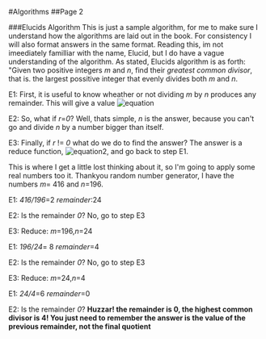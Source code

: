 #Algorithms
##Page 2

###Elucids Algorithm
This is just a sample algorithm, for me to make sure I understand how the algorithms are laid out in the book. For consistency I will also format answers in the same format.
Reading this, im not imeediately familliar with the name, Elucid, but I do have a vague understanding of the algorithm.
As stated, Elucids algorithm is as forth: "Given two positive integers _m_ and _n_, find their _greatest common divisor_, that is. the largest possitive integer that evenly divides both _m_ and _n_.

E1: First, it is useful to know wheather or not dividing _m_ by _n_ produces any remainder. This will give a value ![equation](http://latex.codecogs.com/gif.latex?0\leqr<n)

E2: So, what if _r_=_0_? Well, thats simple, _n_ is the answer, because you can't go and divide _n_ by a number bigger than itself.

E3: Finally, if _r_ != _0_ what do we do to find the answer? The answer is a reduce function, ![equation2](http://latex.codecogs.com/gif.latex?m\leftarrow&space;n,&space;n&space;\leftarrow&space;r), and go back to step E1.

This is where I get a little lost thinking about it, so I'm going to apply some real numbers too it. 
Thankyou random number generator, I have the numbers _m_= 416 and _n_=196.

E1: _416/196_=2 _remainder_:24

E2: Is the remainder _0_? No, go to step E3

E3: Reduce: _m_=196,_n_=24

E1: _196/24_= 8 _remainder_=4

E2: Is the remainder _0_? No, go to step E3

E3: Reduce: _m_=24,_n_=4

E1: _24/4_=6 _remainder_=0

E2: Is the remainder _0_? **Huzzar! the remainder is 0, the highest common divisor is 4! You just need to remember the answer is the value of the previous remainder, not the final quotient**


